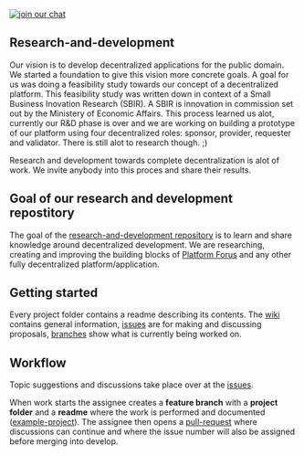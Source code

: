 [![join our chat](https://img.shields.io/badge/join%20chat-research--and--development-green.svg)](https://chat.forus.io/channel/research-and-development)
## Research-and-development

Our vision is to develop decentralized applications for the public domain. We started a foundation to give this vision more concrete goals. A goal for us was doing a feasibility study towards our concept of a decentralized platform. This feasibility study was written down in context of a Small Business Inovation Research (SBIR). A SBIR is innovation in commission set out by the Ministery of Economic Affairs. This process learned us alot, currently our R&D phase is over and we are working on building a prototype of our platform using four decentralized roles: sponsor, provider, requester and validator. There is still alot to research though. ;)

Research and development towards complete decentralization is alot of work. We invite anybody into this proces and share their results.

## Goal of our research and development repostitory

The goal of the [research-and-development repository](https://github.com/teamforus/research-and-development) is to learn and share knowledge around decentralized development. We are researching, creating and improving the building blocks of [Platform Forus](https://foundation.forus.io/en/platform/) and any other fully decentralized platform/application.

## Getting started

Every project folder contains a readme describing its contents. The [wiki](https://github.com/teamforus/research-and-development/wiki) contains general information, [issues](https://github.com/teamforus/research-and-development/issues) are for making and discussing proposals, [branches](https://github.com/teamforus/research-and-development/branches/all) show what is currently being worked on. 

## Workflow

Topic suggestions and discussions take place over at the [issues](https://github.com/teamforus/research-and-development/issues).

When work starts the assignee creates a **feature branch** with a **project folder** and a **readme** where the work is  performed and documented ([example-project](https://github.com/teamforus/proofs-of-concept/tree/poc0-example/poc0-example)). The assignee then opens a [pull-request](https://github.com/teamforus/research-and-development/pulls) where discussions can continue and where the issue number will also be assigned before merging into develop. 
